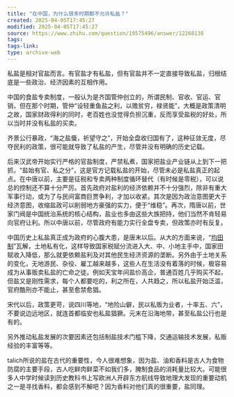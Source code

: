 ```yaml
---
title: "在中国，为什么很多时期都不允许私盐？"
created: 2025-04-05T17:45:27
modified: 2025-04-05T17:45:27
source: https://www.zhihu.com/question/19575496/answer/12268138
tags:
tags-link:
type: archive-web
---
```

私盐是相对官盐而言。有官盐才有私盐，但有官盐并不一定直接导致私盐，归根结底是一些政治、经济因素的互相作用。

中国的食盐专卖制度，一般认为是齐国管仲创立的，所谓民制、官收、官运、官销，但在那个时期，管仲“设轻重鱼盐之利，以赡贫穷，禄贤能”，大概是政策清明之故，国家财政得利的同时，老百姓也没觉得负担沉重，反而享受盐税的好处，所以当时并没有私盐的买卖。

齐景公行暴政，“海之盐蜃，祈望守之”，开始全盘收归国有了，这种征敛无度，尽夺民利的政策，很可能就导致了私盐的产生，尽管并没有明确的历史记载。

后来汉武帝开始实行严格的官盐制度，严禁私煮，国家把盐业产业链从上到下一把抓，“盐始有官、私之分”，这是官方记载私盐的开始，尽管未必是私盐真正的起点。在中唐以前，主要是征税和专卖两种制度循环替代（有时候是零税），可以说总的控制还不算十分严厉。首先政府对盐利的经济依赖并不十分强烈，除非有重大军事行动，或为了与民间富商巨贾争利，才加以收紧。其次是因为政治意图更大于经济意图，收缩盐政可以削弱地方豪强的实力，便于“维稳”。再次，隋唐以前，世家门阀是中国统治系统的核心结构，盐业也多由这些大族把持，他们当然不肯轻易向官府让利。所以中唐以前，尽管政府有能力实行全盘专卖，但政策亦时有反复。

中国历史上私盐真正成为政府的心腹大患，是唐末以后。从大的方面来说，“[均田制](https://www.zhihu.com/search?q=%E5%9D%87%E7%94%B0%E5%88%B6&search_source=Entity&hybrid_search_source=Entity&hybrid_search_extra=%7B%22sourceType%22%3A%22answer%22%2C%22sourceId%22%3A12268138%7D)”瓦解，土地私有化，这样导致国家税赋分流进入大、中、小地主手中，国家田赋收入降低，那么就更依赖盐利及对其他民生经济资源的垄断。另外由于土地关系的变化，无地游民、杂役、雇工越来越多，这些人在生活没有着落的时候，极容易成为从事贩卖私盐的亡命之徒。例如天宝年间盐价高企，普通百姓几乎购买不起，但盐又是刚性需求，每个人都要吃的，利之所在，人共趋之，所以私盐开始泛滥，官府酷刑亦不能止，甚至愈禁愈猖。

宋代以后，政策更苛，说四川等地，“地险山僻，民以私贩为业者，十率五、六”，不要说边远地区，就连首都临安也私盐猖獗。元末在沿海地带，甚至私盐公行也是有的。

另外推动私盐发展的次要因素还包括制盐技术门槛下降，交通运输技术发展，私贩经验的丰富等等。

talich所说的盐在古代的重要性，今人很难想象，因为盐、油和香料是古人为食物防腐的主要手段，古人吃鲜肉鲜菜不如我们多，腌制食品的消耗量比较大。可能很多人中学时候读到历史教科书上写欧洲人开辟东方航线导致地理大发现的重要动机之一是寻找香料，都会感到不解吧？因为香料对他们真的很重要，盐同理。